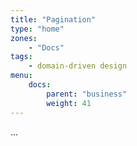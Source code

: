 ```yaml
---
title: "Pagination"
type: "home"
zones:
    - "Docs"
tags:
    - domain-driven design
menu:
    docs:
        parent: "business"
        weight: 41
---
```


...